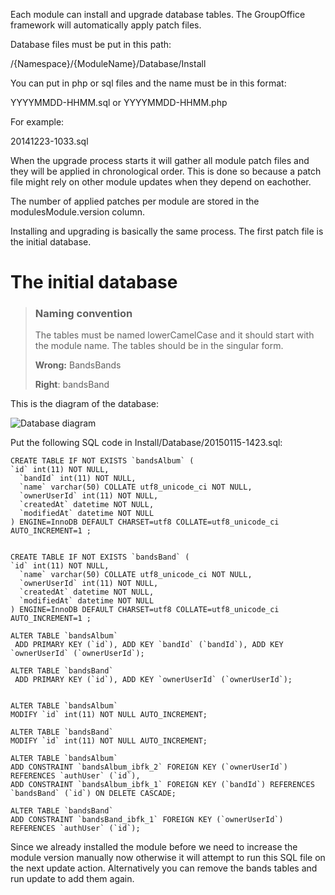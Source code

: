 Each module can install and upgrade database tables. The GroupOffice framework 
will automatically apply patch files.

Database files must be put in this path:

/{Namespace}/{ModuleName}/Database/Install

You can put in php or sql files and the name must be in this format:

YYYYMMDD-HHMM.sql or YYYYMMDD-HHMM.php

For example:

20141223-1033.sql

When the upgrade process starts it will gather all module patch files and they 
will be applied in chronological order. This is done so because a patch file might
rely on other module updates when they depend on eachother.

The number of applied patches per module are stored in the modulesModule.version
 column.

Installing and upgrading is basically the same process. The first patch file is
the initial database.


# The initial database


> ### Naming convention
> The tables must be named lowerCamelCase and it should start with the module name. The tables should be in the singular form.
>
> **Wrong:** BandsBands
>
> **Right**: bandsBand

This is the diagram of the database:

![Database diagram](/groupoffice-docs/img/bands-db.png "Database diagram")

Put the following SQL code in Install/Database/20150115-1423.sql:

````````````````````````````````````````````````````````````````````````````````
CREATE TABLE IF NOT EXISTS `bandsAlbum` (
`id` int(11) NOT NULL,
  `bandId` int(11) NOT NULL,
  `name` varchar(50) COLLATE utf8_unicode_ci NOT NULL,
  `ownerUserId` int(11) NOT NULL,
  `createdAt` datetime NOT NULL,
  `modifiedAt` datetime NOT NULL
) ENGINE=InnoDB DEFAULT CHARSET=utf8 COLLATE=utf8_unicode_ci AUTO_INCREMENT=1 ;


CREATE TABLE IF NOT EXISTS `bandsBand` (
`id` int(11) NOT NULL,
  `name` varchar(50) COLLATE utf8_unicode_ci NOT NULL,
  `ownerUserId` int(11) NOT NULL,
  `createdAt` datetime NOT NULL,
  `modifiedAt` datetime NOT NULL
) ENGINE=InnoDB DEFAULT CHARSET=utf8 COLLATE=utf8_unicode_ci AUTO_INCREMENT=1 ;

ALTER TABLE `bandsAlbum`
 ADD PRIMARY KEY (`id`), ADD KEY `bandId` (`bandId`), ADD KEY `ownerUserId` (`ownerUserId`);

ALTER TABLE `bandsBand`
 ADD PRIMARY KEY (`id`), ADD KEY `ownerUserId` (`ownerUserId`);


ALTER TABLE `bandsAlbum`
MODIFY `id` int(11) NOT NULL AUTO_INCREMENT;

ALTER TABLE `bandsBand`
MODIFY `id` int(11) NOT NULL AUTO_INCREMENT;

ALTER TABLE `bandsAlbum`
ADD CONSTRAINT `bandsAlbum_ibfk_2` FOREIGN KEY (`ownerUserId`) REFERENCES `authUser` (`id`),
ADD CONSTRAINT `bandsAlbum_ibfk_1` FOREIGN KEY (`bandId`) REFERENCES `bandsBand` (`id`) ON DELETE CASCADE;

ALTER TABLE `bandsBand`
ADD CONSTRAINT `bandsBand_ibfk_1` FOREIGN KEY (`ownerUserId`) REFERENCES `authUser` (`id`);
````````````````````````````````````````````````````````````````````````````````


Since we already installed the module before we need to increase the module 
version manually now otherwise it will attempt to run this SQL file on the next update action.
Alternatively you can remove the bands tables and run update to add them again.